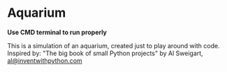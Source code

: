 
# Aquarium

**Use CMD terminal to run properly**

This is a simulation of an aquarium, created just to play around with code.  
Inspired by: "The big book of small Python projects" by Al Sweigart, al@inventwithpython.com